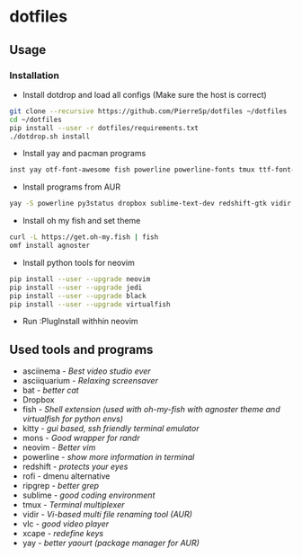 # dotfiles

## Usage
###  Installation

- Install dotdrop and load all configs (Make sure the host is correct)
```bash
git clone --recursive https://github.com/PierreSp/dotfiles ~/dotfiles
cd ~/dotfiles
pip install --user -r dotfiles/requirements.txt
./dotdrop.sh install
```

- Install yay and pacman programs
```bash
inst yay otf-font-awesome fish powerline powerline-fonts tmux ttf-font-awesome xcape otf-fira-code vlc bat ripgrep asciinema mons asciiquarium rofi
```
- Install programs from AUR
```bash
yay -S powerline py3status dropbox sublime-text-dev redshift-gtk vidir

```

- Install oh my fish and set theme
```bash
curl -L https://get.oh-my.fish | fish
omf install agnoster
```

- Install python tools for neovim 
```bash
pip install --user --upgrade neovim
pip install --user --upgrade jedi
pip install --user --upgrade black
pip install --user --upgrade virtualfish
```
- Run :PlugInstall withhin neovim
## Used tools and programs

- asciinema - *Best video studio ever*
- asciiquarium - *Relaxing screensaver*
- bat - *better cat*
- Dropbox
- fish - *Shell extension (used with oh-my-fish with agnoster theme and virtualfish for python envs)*
- kitty - *gui based, ssh friendly terminal emulator*
- mons - *Good wrapper for randr*
- neovim - *Better vim*
- powerline - *show more information in terminal*
- redshift - *protects your eyes*
- rofi - dmenu alternative
- ripgrep - *better grep*
- sublime - *good coding environment*
- tmux - *Terminal multiplexer*
- vidir - *Vi-based multi file renaming tool (AUR)*
- vlc - *good video player*
- xcape - *redefine keys*
- yay - *better yaourt (package manager for AUR)*

